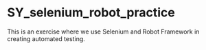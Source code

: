 # SY_selenium_robot_practice
This is an exercise where we use Selenium and Robot Framework in creating automated testing.
